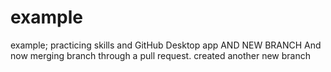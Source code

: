 # example
example; practicing skills and GitHub Desktop app AND NEW BRANCH
And now merging branch through a pull request.
created another new branch
